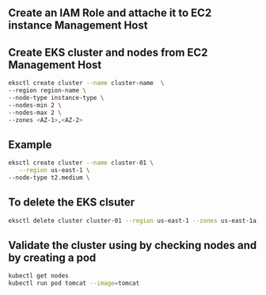 ## Create an IAM Role and attache it to EC2 instance Management Host 

## Create EKS cluster and nodes from EC2 Management Host
```sh
eksctl create cluster --name cluster-name  \
--region region-name \
--node-type instance-type \
--nodes-min 2 \
--nodes-max 2 \ 
--zones <AZ-1>,<AZ-2>
```
## Example 
```sh
eksctl create cluster --name cluster-01 \
   --region us-east-1 \
--node-type t2.medium \
```

## To delete the EKS clsuter
```sh
eksctl delete cluster cluster-01 --region us-east-1 --zones us-east-1a,us-east-1b,us-east-1c,us-east-1d
```

## Validate the cluster using by checking nodes and by creating a pod
```sh
kubectl get nodes
kubectl run pod tomcat --image=tomcat 
```